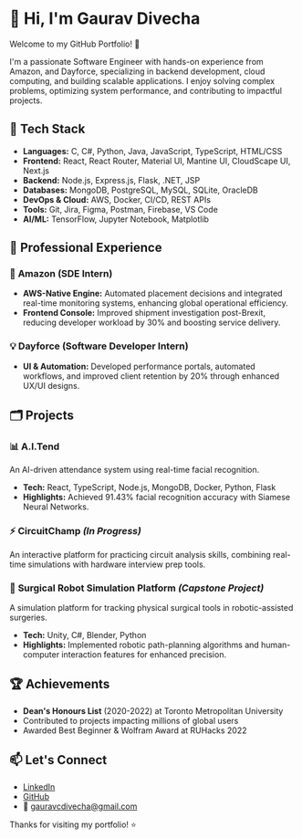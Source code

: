 # 👋 Hi, I'm Gaurav Divecha

Welcome to my GitHub Portfolio! 🚀

I'm a passionate Software Engineer with hands-on experience from Amazon, and Dayforce, specializing in backend development, cloud computing, and building scalable applications. I enjoy solving complex problems, optimizing system performance, and contributing to impactful projects.

## 🧰 Tech Stack

- **Languages:** C, C#, Python, Java, JavaScript, TypeScript, HTML/CSS
- **Frontend:** React, React Router, Material UI, Mantine UI, CloudScape UI, Next.js
- **Backend:** Node.js, Express.js, Flask, .NET, JSP
- **Databases:** MongoDB, PostgreSQL, MySQL, SQLite, OracleDB
- **DevOps & Cloud:** AWS, Docker, CI/CD, REST APIs
- **Tools:** Git, Jira, Figma, Postman, Firebase, VS Code
- **AI/ML:** TensorFlow, Jupyter Notebook, Matplotlib

## 💼 Professional Experience

### 🚀 **Amazon (SDE Intern)**
- **AWS-Native Engine:** Automated placement decisions and integrated real-time monitoring systems, enhancing global operational efficiency.
- **Frontend Console:** Improved shipment investigation post-Brexit, reducing developer workload by 30% and boosting service delivery.

### 💡 **Dayforce (Software Developer Intern)**
- **UI & Automation:** Developed performance portals, automated workflows, and improved client retention by 20% through enhanced UX/UI designs.

## 🗂️ Projects

### 📊 **A.I.Tend**
An AI-driven attendance system using real-time facial recognition.
- **Tech:** React, TypeScript, Node.js, MongoDB, Docker, Python, Flask
- **Highlights:** Achieved 91.43% facial recognition accuracy with Siamese Neural Networks.

### ⚡ **CircuitChamp** *(In Progress)*
An interactive platform for practicing circuit analysis skills, combining real-time simulations with hardware interview prep tools.

### 🏥 **Surgical Robot Simulation Platform** *(Capstone Project)*
A simulation platform for tracking physical surgical tools in robotic-assisted surgeries.
- **Tech:** Unity, C#, Blender, Python
- **Highlights:** Implemented robotic path-planning algorithms and human-computer interaction features for enhanced precision.

## 🏆 Achievements

- **Dean's Honours List** (2020-2022) at Toronto Metropolitan University
- Contributed to projects impacting millions of global users
- Awarded Best Beginner & Wolfram Award at RUHacks 2022

## 📫 Let's Connect

- [LinkedIn](https://linkedin.com/in/gauravcdivecha)
- [GitHub](https://github.com/gdivecha)
- 📧 gauravcdivecha@gmail.com

Thanks for visiting my portfolio! ⭐
